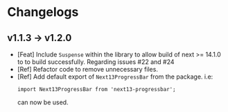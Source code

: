 # Changelogs

## v1.1.3 -> v1.2.0

- [Feat] Include `Suspense` within the library to allow build of next >= 14.1.0 to to build successfully.
  Regarding issues #22 and #24
- [Ref] Refactor code to remove unnecessary files.
- [Ref] Add default export of `Next13ProgressBar` from the package.
  i.e:
  ```tsx
  import Next13ProgressBar from 'next13-progressbar';
  ```
  can now be used.
